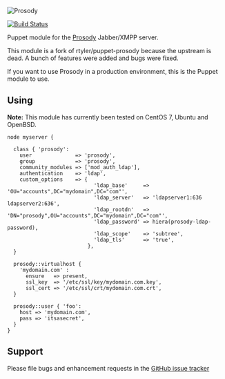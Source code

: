 ![Prosody](http://prosody.im/prosody.png)

[![Build Status](https://travis-ci.org/mayflower/puppet-prosody.svg?branch=master)](https://travis-ci.org/mayflower/puppet-prosody)

Puppet module for the [Prosody](http://prosody.im/) Jabber/XMPP server.

This module is a fork of rtyler/puppet-prosody because the upstream is dead. A
bunch of features were added and bugs were fixed.

If you want to use Prosody in a production environment, this is the Puppet
module to use.

## Using

**Note:** This module has currently been tested on CentOS 7, Ubuntu and OpenBSD.

```puppet
node myserver {

  class { 'prosody':
    user              => 'prosody',
    group             => 'prosody',
    community_modules => ['mod_auth_ldap'],
    authentication    => 'ldap',
    custom_options    => {
                            'ldap_base'     => 'OU="accounts",DC="mydomain",DC="com"',
                            'ldap_server'   => 'ldapserver1:636 ldapserver2:636',
                            'ldap_rootdn'   => 'DN="prosody",OU="accounts",DC="mydomain",DC="com"',
                            'ldap_password' => hiera(prosody-ldap-password),
                            'ldap_scope'    => 'subtree',
                            'ldap_tls'      => 'true',
                          },
  }

  prosody::virtualhost {
    'mydomain.com' :
      ensure   => present,
      ssl_key  => '/etc/ssl/key/mydomain.com.key',
      ssl_cert => '/etc/ssl/crt/mydomain.com.crt',
  }

  prosody::user { 'foo':
    host => 'mydomain.com',
    pass => 'itsasecret',
  }
}
```

## Support

Please file bugs and enhancement requests in the [GitHub issue tracker](https://github.com/mayflower/puppet-prosody/issues)
